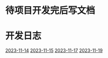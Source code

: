 # 待项目开发完后写文档
# 开发日志
[2023-11-14](./Doc/2023-11-14.md)
[2023-11-15](./Doc/2023-11-15.md)
[2023-11-17](./Doc/2023-11-17.md)
[2023-11-19](./Doc/2023-11-19.md)